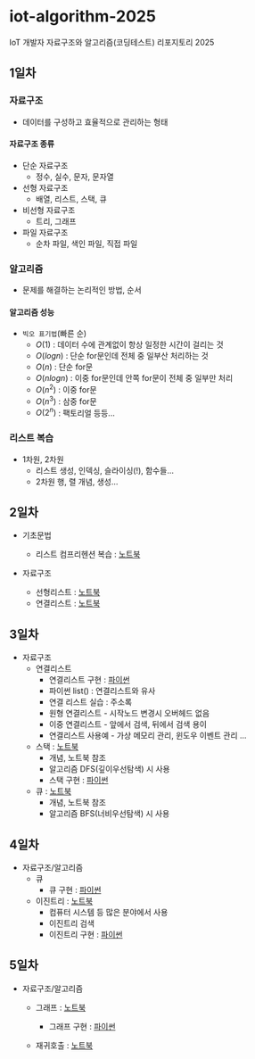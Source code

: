 # iot-algorithm-2025
IoT 개발자 자료구조와 알고리즘(코딩테스트) 리포지토리 2025

## 1일차

### 자료구조
- 데이터를 구성하고 효율적으로 관리하는 형태

#### 자료구조 종류
- 단순 자료구조
    - 정수, 실수, 문자, 문자열
- 선형 자료구조
    - 배열, 리스트, 스택, 큐
- 비선형 자료구조
    - 트리, 그래프
- 파일 자료구조
    - 순차 파일, 색인 파일, 직접 파일

### 알고리즘
- 문제를 해결하는 논리적인 방법, 순서 

#### 알고리즘 성능
- `빅오 표기법`(빠른 순)
    - $O(1)$ : 데이터 수에 관계없이 항상 일정한 시간이 걸리는 것
    - $O(log n)$ : 단순 for문인데 전체 중 일부산 처리하는 것
    - $O(n)$ : 단순 for문
    - $O(n log n)$ : 이중 for문인데 안쪽 for문이 전체 중 일부만 처리
    - $O(n^2)$ : 이중 for문
    - $O(n^3)$ : 삼중 for문
    - $O(2^n)$ : 팩토리얼 등등... 

### 리스트 복습
- 1차원, 2차원
    - 리스트 생성, 인덱싱, 슬라이싱(!), 함수들...
    - 2차원 행, 렬 개념, 생성...


## 2일차
- 기초문법
    - 리스트 컴프리헨션 복습 : [노트북](./day02/da01_list_again.ipynb)

- 자료구조
    - 선형리스트 : [노트북](./day02/da02_linear_list.ipynb)
    - 연결리스트 : [노트북](./day02/da04_linked_list.ipynb)


## 3일차
- 자료구조
    - 연결리스트
        - 연결리스트 구현 : [파이썬](./day03/da01_linked_list.py)
        - 파이썬 list() : 연결리스트와 유사
        - 연결 리스트 실습 : 주소록
        - 원형 연결리스트 - 시작노드 변경시 오버헤드 없음
        - 이중 연결리스트 - 앞에서 검색, 뒤에서 검색 용이
        - 연결리스트 사용예 - 가상 메모리 관리, 윈도우 이벤트 관리 ...
    - 스택 : [노트북](./day03/da02_stack.ipynb)
        - 개념, 노트북 참조
        - 알고리즘 DFS(깊이우선탐색) 시 사용
        - 스택 구현 : [파이썬](./day03/da03_stack.py)
    - 큐 : [노트북](./day03/da04_queue.ipynb)
        - 개념, 노트북 참조
        - 알고리즘 BFS(너비우선탐색) 시 사용
## 4일차
- 자료구조/알고리즘
    - 큐
        - 큐 구현 : [파이썬](./day04/da01_queue.py)
    - 이진트리 : [노트북](./day04/da02_binary_tree.ipynb)
        - 컴퓨터 시스템 등 많은 분야에서 사용
        - 이진트리 검색
        - 이진트리 구현 : [파이썬](./day04/da03_binary_tree.py)

## 5일차
- 자료구조/알고리즘
    - 그래프 : [노트북]()
        - 그래프 구현 : [파이썬]()

    - 재귀호출 : [노트북]()